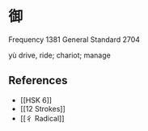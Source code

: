# 御
Frequency 1381
General Standard 2704

yù
drive, ride; chariot; manage

## References
- [[HSK 6]]
- [[12 Strokes]]
- [[彳 Radical]]